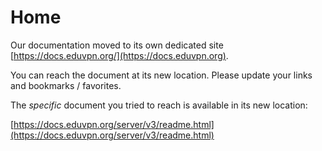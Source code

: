 # Home
    
Our documentation moved to its own dedicated site 
[https://docs.eduvpn.org/](https://docs.eduvpn.org).

You can reach the document at its new location. Please update your links and 
bookmarks / favorites.

The _specific_ document you tried to reach is available in its new location:

[https://docs.eduvpn.org/server/v3/readme.html](https://docs.eduvpn.org/server/v3/readme.html)
